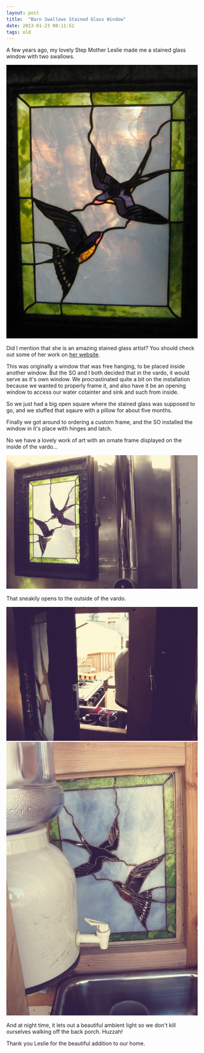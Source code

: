```yaml
---
layout: post
title:  "Barn Swallows Stained Glass Window"
date: 2013-01-23 00:11:51
tags: old
---
```

A few years ago, my lovely Step Mother Leslie made me a stained glass window with two swallows.

![IMG_0615](/uploads/2013/01/IMG_0615.jpg)

Did I mention that she is an amazing stained glass artist? You should check out some of her work on [her website](http://naturalglassstudio.com).

This was originally a window that was free hanging, to be placed inside another window. But the SO and I both decided that in the vardo, it would serve as it's own window. We procrastinated quite a bit on the installation because we wanted to properly frame it, and also have it be an opening window to access our water cotainter and sink and such from inside.

So we just had a big open square where the stained glass was supposed to go, and we stuffed that sqaure with a pillow for about five months.

Finally we got around to ordering a custom frame, and the SO installed the window in it's place with hinges and latch.

No we have a lovely work of art with an ornate frame displayed on the inside of the vardo...

![IMG_0616](/uploads/2013/01/IMG_0616.jpg)

That sneakily opens to the outside of the vardo.

![IMG_0618](/uploads/2013/01/IMG_0618.jpg)
![IMG_0617](/uploads/2013/01/IMG_0617.jpg)

And at night time, it lets out a beautiful ambient light so we don't kill ourselves walking off the back porch. Huzzah!

Thank you Leslie for the beautiful addition to our home.
